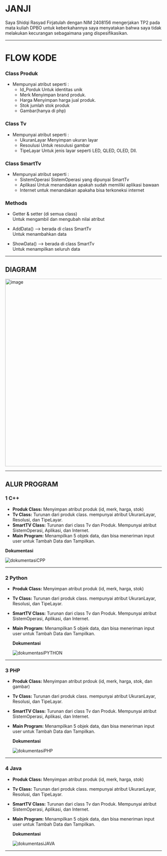 

# JANJI
Saya Shidqi Rasyad Firjatulah dengan NIM 2408156 mengerjakan TP2 pada mata kuliah DPBO untuk keberkahannya saya menyatakan bahwa saya tidak melakukan kecurangan sebagaimana yang dispesifikasikan.


---

# FLOW KODE
### Class Produk
- Mempunyai atribut seperti : 
  - Id_Porduk
    Untuk identitas unik
  - Merk
    Menyimpan brand produk.
  - Harga
    Menyimpan harga jual produk.
  - Stok
    jumlah stok produk
  - Gambar(hanya di php)
    
### Class Tv
- Mempunyai atribut seperti :
  - UkuranLayar
    Menyimpan ukuran layar 
  - Resoulusi
    Untuk resoulusi gambar 
  - TipeLayar
    Untuk jenis layar seperti LED, QLED, OLED, Dll.
    
### Class SmartTv
- Mempunyai atribut seperti :
   - SistemOperasi
     SistemOperasi yang dipunyai SmartTv 
   - Aplikasi
     Untuk menandakan apakah sudah memiliki aplikasi bawaan
   - Internet
     untuk menandakan apakaha bisa terkoneksi internet

 ### Methods
- Getter & setter (di semua class)  
  Untuk mengambil dan mengubah nilai atribut  

- AddData() --> berada di class SmartTv  
  Untuk menambahkan data 

- ShowData() --> berada di class SmartTv  
  Untuk menampilkan seluruh data 
---
##  DIAGRAM
<img width="796" height="602" alt="image" src="https://github.com/user-attachments/assets/97f5ced3-93a0-4415-bec0-26dfcf9515e4" />



---
##  ALUR PROGRAM

### 1 C++ 
- **Produk Class:** Menyimpan atribut produk (id, merk, harga, stok)  
- **Tv Class:** Turunan dari produk class. mempunyai atribut UkuranLayar, Resolusi, dan TipeLayar.
- **SmartTV Class:** Turunan dari class Tv dan Produk. Mempunyai atribut SistemOperasi, Aplikasi, dan Internet.
- **Main Program:** Menampilkan 5 objek data, dan bisa meneriman input user untuk Tambah Data dan Tampilkan.

 **Dokumentasi**
  
  ![dokumentasiCPP](https://github.com/user-attachments/assets/c90030c0-1b4e-4895-85c4-4f77804cc9a2)

---
### 2️ Python
- **Produk Class:** Menyimpan atribut produk (id, merk, harga, stok)  
- **Tv Class:** Turunan dari produk class. mempunyai atribut UkuranLayar, Resolusi, dan TipeLayar.
- **SmartTV Class:** Turunan dari class Tv dan Produk. Mempunyai atribut SistemOperasi, Aplikasi, dan Internet.
- **Main Program:** Menampilkan 5 objek data, dan bisa meneriman input user untuk Tambah Data dan Tampilkan.

  **Dokumentasi**
  
  ![dokumentasiPYTHON](https://github.com/user-attachments/assets/a072eef9-3bd3-4660-acc6-2bd1ebb5a3a6)


---
### 3 PHP
- **Produk Class:** Menyimpan atribut prdouk (id, merk, harga, stok, dan gambar)  
- **Tv Class:** Turunan dari produk class. mempunyai atribut UkuranLayar, Resolusi, dan TipeLayar.
- **SmartTV Class:** Turunan dari class Tv dan Produk. Mempunyai atribut SistemOperasi, Aplikasi, dan Internet.
- **Main Program:** Menampilkan 5 objek data, dan bisa meneriman input user untuk Tambah Data dan Tampilkan.

   **Dokumentasi**
  
  ![dokumentasiPHP](https://github.com/user-attachments/assets/7d2e0f96-b406-4b4c-b164-1fc7fa61c7ad)

  
---
### 4️ Java
- **Produk Class:** Menyimpan atribut produk (id, merk, harga, stok)  
- **Tv Class:** Turunan dari produk class. mempunyai atribut UkuranLayar, Resolusi, dan TipeLayar.
- **SmartTV Class:** Turunan dari class Tv dan Produk. Mempunyai atribut SistemOperasi, Aplikasi, dan Internet.
- **Main Program:** Menampilkan 5 objek data, dan bisa meneriman input user untuk Tambah Data dan Tampilkan.

   **Dokumentasi**
  
  ![dokumentasiJAVA](https://github.com/user-attachments/assets/62ea72b0-c1ea-49fd-ac37-6d77846446b1)

  
---



